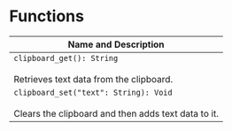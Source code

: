 # Functions

| Name and Description |
| --- |
| `clipboard_get(): String`<br /><br /> Retrieves text data from the clipboard. |
| `clipboard_set("text": String): Void`<br /><br /> Clears the clipboard and then adds text data to it. |
